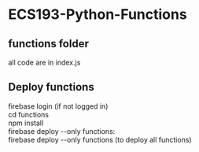 # ECS193-Python-Functions

## functions folder
all code are in index.js

## Deploy functions
firebase login (if not logged in)  
cd functions  
npm install  
firebase deploy --only functions:<function name>  
firebase deploy --only functions (to deploy all functions)  
